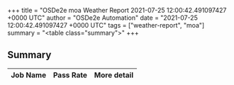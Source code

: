 +++
title = "OSDe2e moa Weather Report 2021-07-25 12:00:42.491097427 +0000 UTC"
author = "OSDe2e Automation"
date = "2021-07-25 12:00:42.491097427 +0000 UTC"
tags = ["weather-report", "moa"]
summary = "<table class=\"summary\"></table>"
+++
## Summary

| Job Name | Pass Rate | More detail |
|----------|-----------|-------------|




